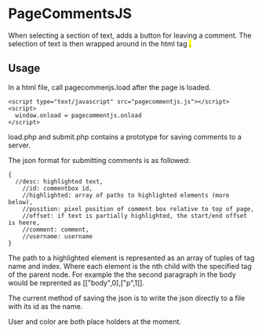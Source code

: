 # PageCommentsJS

When selecting a section of text, adds a button for leaving a comment. The selection of text is then wrapped around in the html tag <mark>.


## Usage
In a html file, call pagecommenjs.load after the page is loaded.
```
<script type="text/javascript" src="pagecommentjs.js"></script>
<script>
  window.onload = pagecommentjs.onload
</script>
```

load.php and submit.php contains a prototype for saving comments to a server.

The json  format for submitting comments is as followed:
```
{
  //desc: highlighted text,
	//id: commentbox id,
	//highlighted: array of paths to highlighted elements (more below),
	//position: pixel position of comment box relative to top of page,
	//offset: if text is partially highlighted, the start/end offset is heere,
	//comment: comment,
	//username: username
}
```

The path to a highlighted element is represented as an array of tuples of tag name and index. Where each element is the nth child with the specified tag of the parent node. For example the the second paragraph in the body would be reprented as [["body",0],["p",1]].

The current method of saving the json is to write the json directly to a file with its id as the name.

User and color are both place holders at the moment.
